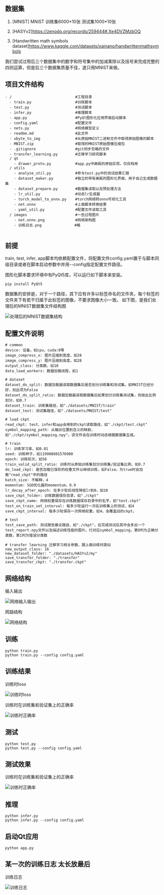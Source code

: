 ## 数据集 
1. [MNIST] MNIST 训练集6000\*10张 测试集1000\*10张

2. [HASYv2]https://zenodo.org/records/259444#.Xe4DVZMzbOQ

3. [Handwritten math symbols dataset]https://www.kaggle.com/datasets/xainano/handwrittenmathsymbols

我们尝试过用后三个数据集中的数字和符号集中的加减乘除以及括号来完成完整的四则运算，但是后三个数据集质量不佳，遂只用MNIST来做。

## 项目文件结构
```
- /                             #工程目录
  - train.py                    #训练脚本
  - test.py                     #测试脚本
  - infer.py                    #推理脚本
  - app.py                      #PyQt图形化应用界面启动脚本
  - config.yaml                 #配置文件
  - nets.py                     #网络模型定义
  - readme.md                   #此文件
  - ubyte_to_img                #从原始MNIST二进制文件中取得原始图像的脚本
  - MNIST.zip                   #取得的MNIST原始图像压缩包
  - .gitignore                  #git同步忽略的文件
  - transfer_learning.py        #迁移学习研究脚本
  / qt
    - drawer_proto.py           #app.py中画板的原始实现，仅存档用
  / utils
    - analyse_util.py           #参与test.py中的测试结果汇报
    - dataset_maker.py          #独立的带有画板的图形化界面，用于自己生成数据集
    - dataset_prepare.py        #数据集读取以及预处理方法
    - lr_util.py                #动态lr生成器
    - torch_model_to_onnx.py    #torch网络转onnx可视化工具
    - net.onnx                  #上面脚本转换结果
    - yaml_util.py              #配置文件读取工具
  / images                      #一些过程图片
    - net.onnx.png              #网络架构图
    - 训练日志.png               #略
    
```

## 前提
train, test, infer, app脚本均依赖配置文件，将配置文件config.yaml置于与脚本同级目录或者在脚本启动参数中并用--config指定配置文件路径。

图形化脚本要求环境中有PyQt5库，可以运行如下脚本来安装。

```commandline
pip install PyQt5
```

数据集的安排是，对于一个路径，其下应有许多以标签命名的文件夹，每个标签的文件夹下有若干归属于此标签的图像，不要求图像大小一致。
如下图，是我们处理后的MNIST数据集文件结构图

![处理后的MNIST数据集结构](./images/dataset_structure.png)  
## 配置文件说明
```
# common
device: 设备，如cpu，cuda:0等
image_compress_x: 图片压缩到宽度，如28
image_compress_y: 图片压缩到高度，如28
output_class: 分类数，如10
data_load_workers: 数据加载线程，如1

# dataset
dataset_do_split: 数据加载器读取数据集后是否划分训练集和测试集。如MNIST已经分好，则此项为False
dataset_do_split_ratio: 数据加载器读取数据集后如果划分训练集测试集，则按此比例划分，如0.7
dataset_train: 训练集路径，如"./datasets/MNIST/train"
dataset_test: 测试集路径，如"./datasets/MNIST/test"

# load ckpt
read_ckpt: test、infer和app会用到的ckpt读取路径，如"./ckpt/test.ckpt"
symbol_mapping_path: 从输出位置到含义的映射，如"./ckpt/symbol_mapping.npy"。该文件会在训练时动态根据数据集生成。

# train
lr: 训练学习率，如0.01
seed: 训练种子，如119908801576900
epoch: 训练轮次，如50
train_valid_split_ratio: 训练时从原始训练集划分训练集/验证集比例，如0.7
do_load_ckpt: 是否加载已保存的权重文件以继续训练，如False。为true时会加载"read_ckpt"中的路径
batch_size: 不解释，4
momentum: SGD优化器的momentum，0.9
lr_decay_after_epoch: 在多少轮后线性降低lr到0，如10
save_ckpt_folder: 训练数据保存目录，如"./ckpt"
save_ckpt_name: 网络权重保存在训练数据保存目录中的名字，如"test.ckpt"
test_on_train_set_interval: 每多少轮运行一次在训练集上的测试，如4
save_ckpt_interval: 每多少轮保存一次网络权重，如4，会覆盖旧的ckpt。

# test
test_save_path: 测试报告暴论路径，如"./ckpt"，在完成测试后其中会多出一个test_report.npy文件以及描述训练性能的图片。行对应symbol_mapping，第0列为正确分类数，第1列为错误分类数

# transfer learning 迁移学习相关参数，跟上面训练时类似
new_output_class: 16 
new_dataset_folder: "./datasets/HASYv2/my"
save_transfer_folder: "./transfer"
save_transfer_ckpt: "./transfer.ckpt"
```

## 网络结构

输入输出

![网络输入输出](./images/模型输入输出.png)

网路结构

![网络结构](./images/net.onnx.png)




## 训练

```commandline
python train.py
python train.py --config config.yaml
```

## 训练结果
训练时loss

![训练时loss](./images/train_loss.png)

训练时在训练集和验证集上的正确率

![训练时正确率](./images/train_success_rate.png)



## 测试

```commandline
python test.py
python test.py --config config.yaml
```

## 测试效果
训练时在训练集和验证集上的正确率

![训练时正确率](./images/test_success_rate.png)

## 推理

```commandline
python infer.py
python infer.py --config config.yaml
```

## 启动Qt应用

```commandline
python app.py
```

## 某一次的训练日志 太长放最后
训练日志

![训练日志](./images/训练日志.png)  